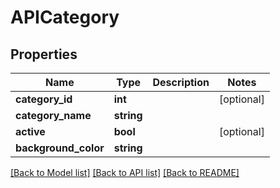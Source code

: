 # APICategory

## Properties
Name | Type | Description | Notes
------------ | ------------- | ------------- | -------------
**category_id** | **int** |  | [optional] 
**category_name** | **string** |  | 
**active** | **bool** |  | [optional] 
**background_color** | **string** |  | 

[[Back to Model list]](../README.md#documentation-for-models) [[Back to API list]](../README.md#documentation-for-api-endpoints) [[Back to README]](../README.md)



